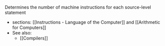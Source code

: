 Determines the number of machine instructions for each source-level statement 
- sections: [[Instructions - Language of the Computer]] and [[Arithmetic for Computers]]
- See also:
	- [[Compilers]]
